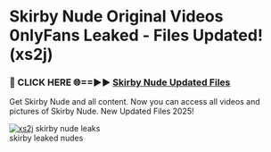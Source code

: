 # Skirby Nude Original Videos 0nlyFans Leaked - Files Updated! (xs2j)

<h3>🔴 CLICK HERE 🌐==►► <a href="https://tinyurl.com/yrmya6cz" rel="nofollow">Skirby Nude Updated Files</a></h3>

Get Skirby Nude and all content. Now you can access all videos and pictures of Skirby Nude. New Updated Files 2025!

[![xs2j](https://i.imgur.com/FMdXYCs.gif)](https://tinyurl.com/yrmya6cz)
skirby nude leaks<br>
skirby leaked nudes
